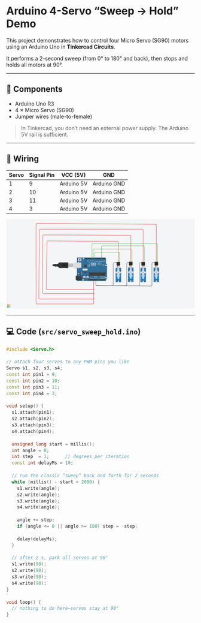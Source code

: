 # Arduino 4-Servo “Sweep → Hold” Demo

This project demonstrates how to control four Micro Servo (SG90) motors using an Arduino Uno in **Tinkercad Circuits**.

It performs a 2-second sweep (from 0° to 180° and back), then stops and holds all motors at 90°.

---

## 🧰 Components

- Arduino Uno R3  
- 4 × Micro Servo (SG90)  
- Jumper wires (male-to-female)  

> In Tinkercad, you don’t need an external power supply. The Arduino 5V rail is sufficient.

---

## 🔌 Wiring

| Servo | Signal Pin | VCC (5V)       | GND         |
|-------|------------|----------------|-------------|
| 1     | 9          | Arduino 5V     | Arduino GND |
| 2     | 10         | Arduino 5V     | Arduino GND |
| 3     | 11         | Arduino 5V     | Arduino GND |
| 4     | 3          | Arduino 5V     | Arduino GND |

![Wiring Diagram](Wiring.png)

---

## 💻 Code (`src/servo_sweep_hold.ino`)

```cpp
#include <Servo.h>

// attach four servos to any PWM pins you like
Servo s1, s2, s3, s4;
const int pin1 = 9;
const int pin2 = 10;
const int pin3 = 11;
const int pin4 = 3;

void setup() {
  s1.attach(pin1);
  s2.attach(pin2);
  s3.attach(pin3);
  s4.attach(pin4);

  unsigned long start = millis();
  int angle = 0;
  int step  = 1;      // degrees per iteration
  const int delayMs = 10;

  // run the classic “sweep” back and forth for 2 seconds
  while (millis() - start < 2000) {
    s1.write(angle);
    s2.write(angle);
    s3.write(angle);
    s4.write(angle);

    angle += step;
    if (angle <= 0 || angle >= 180) step = -step;

    delay(delayMs);
  }

  // after 2 s, park all servos at 90°
  s1.write(90);
  s2.write(90);
  s3.write(90);
  s4.write(90);
}

void loop() {
  // nothing to do here—servos stay at 90°
}
